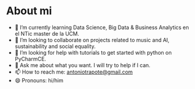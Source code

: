 # About mi

<!--
**antoniotrapote/AntonioTrapote** is a ✨ _special_ ✨ repository because its `README.md` (this file) appears on your GitHub profile.
-->
<!--
- 🔭 I’m currently working on ...
-->
- 🌱 I’m currently learning Data Science, Big Data & Business Analytics en el NTic master de la UCM. 
- 👯 I’m looking to collaborate on projects related to music and AI, sustainability and social equality.
- 🤔 I’m looking for help with tutorials to get started with python on PyCharmCE.
- 💬 Ask me about  what you want. I will try to help if I can.
- 📫 How to reach me: antoniotrapote@gmail.com
- 😄 Pronouns: hi/him
<!--
- ⚡ Fun fact: ...
-->
